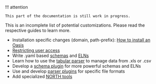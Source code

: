 !!! attention

    This part of the documentation is still work in progress.

This is an incomplete list of potential customizations. Please read the respective
guides to learn more.

- Installation specific changes (domain, path-prefix): [How to install an Oasis](install.md)
- [Restricting user access](admin.md#restricting-access-to-your-oasis)
- Write .yaml based [schemas](../schemas/basics.md) and [ELNs](../schemas/elns.md)
- Learn how to use the [tabular parser](../schemas/tabular.md) to manage data from .xls or .csv
- Develop a [schema plugin](../plugins/schemas.md) for more powerful schemas and ELNs
- Use and develop [parser plugins](../plugins/parsers.md) for specific file formats
- Add specialized [NORTH tools](../data/north.md)